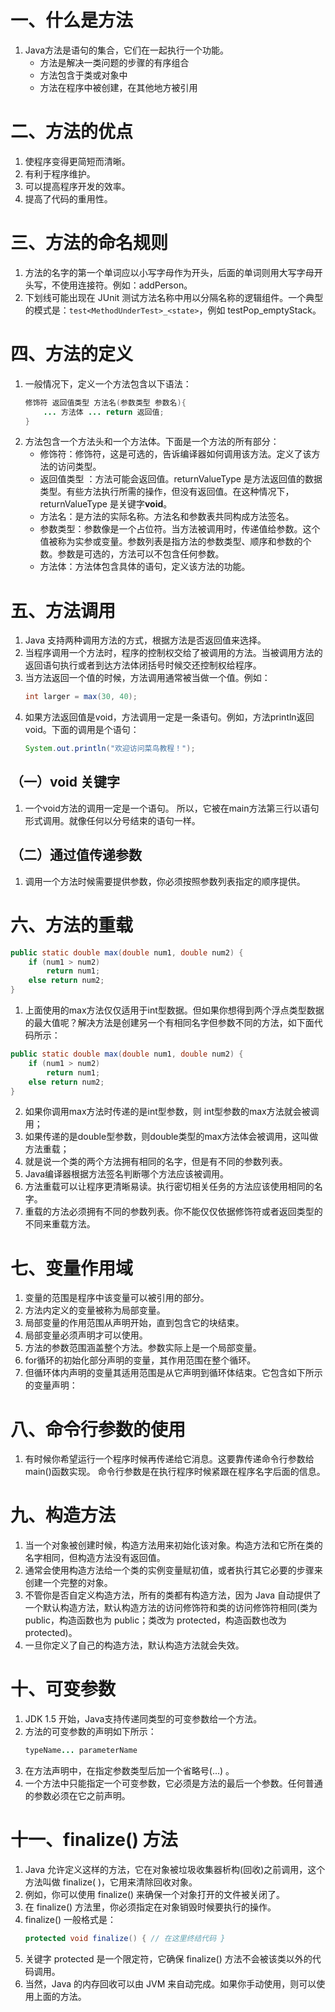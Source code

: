 # 一、什么是方法
1. Java方法是语句的集合，它们在一起执行一个功能。
	- 方法是解决一类问题的步骤的有序组合
	- 方法包含于类或对象中
	- 方法在程序中被创建，在其他地方被引用
# 二、方法的优点
1. 使程序变得更简短而清晰。
2. 有利于程序维护。
3. 可以提高程序开发的效率。
4. 提高了代码的重用性。
# 三、方法的命名规则
1. 方法的名字的第一个单词应以小写字母作为开头，后面的单词则用大写字母开头写，不使用连接符。例如：addPerson。
2. 下划线可能出现在 JUnit 测试方法名称中用以分隔名称的逻辑组件。一个典型的模式是：`test<MethodUnderTest>_<state>`，例如 testPop_emptyStack。
# 四、方法的定义
1. 一般情况下，定义一个方法包含以下语法：
	``` Java
	修饰符 返回值类型 方法名(参数类型 参数名){ 
		... 方法体 ... return 返回值; 
	}
	```
2. 方法包含一个方法头和一个方法体。下面是一个方法的所有部分：
	- 修饰符：修饰符，这是可选的，告诉编译器如何调用该方法。定义了该方法的访问类型。
	- 返回值类型 ：方法可能会返回值。returnValueType 是方法返回值的数据类型。有些方法执行所需的操作，但没有返回值。在这种情况下，returnValueType 是关键字**void**。
	- 方法名：是方法的实际名称。方法名和参数表共同构成方法签名。
	- 参数类型：参数像是一个占位符。当方法被调用时，传递值给参数。这个值被称为实参或变量。参数列表是指方法的参数类型、顺序和参数的个数。参数是可选的，方法可以不包含任何参数。
	- 方法体：方法体包含具体的语句，定义该方法的功能。
# 五、方法调用
1. Java 支持两种调用方法的方式，根据方法是否返回值来选择。
2. 当程序调用一个方法时，程序的控制权交给了被调用的方法。当被调用方法的返回语句执行或者到达方法体闭括号时候交还控制权给程序。
3. 当方法返回一个值的时候，方法调用通常被当做一个值。例如：
	``` Java
	int larger = max(30, 40);
	```
4. 如果方法返回值是void，方法调用一定是一条语句。例如，方法println返回void。下面的调用是个语句：
	``` Java
	System.out.println("欢迎访问菜鸟教程！");
	```
## （一）void 关键字
1. 一个void方法的调用一定是一个语句。 所以，它被在main方法第三行以语句形式调用。就像任何以分号结束的语句一样。
## （二）通过值传递参数
1. 调用一个方法时候需要提供参数，你必须按照参数列表指定的顺序提供。
# 六、方法的重载
``` Java
public static double max(double num1, double num2) { 
	if (num1 > num2) 
		return num1; 
	else return num2; 
}
```
1. 上面使用的max方法仅仅适用于int型数据。但如果你想得到两个浮点类型数据的最大值呢？解决方法是创建另一个有相同名字但参数不同的方法，如下面代码所示：
``` Java
public static double max(double num1, double num2) { 
	if (num1 > num2) 
		return num1; 
	else return num2; 
}
```
2. 如果你调用max方法时传递的是int型参数，则 int型参数的max方法就会被调用；
3. 如果传递的是double型参数，则double类型的max方法体会被调用，这叫做方法重载；
4. 就是说一个类的两个方法拥有相同的名字，但是有不同的参数列表。
5. Java编译器根据方法签名判断哪个方法应该被调用。
6. 方法重载可以让程序更清晰易读。执行密切相关任务的方法应该使用相同的名字。
7. 重载的方法必须拥有不同的参数列表。你不能仅仅依据修饰符或者返回类型的不同来重载方法。
# 七、变量作用域
1. 变量的范围是程序中该变量可以被引用的部分。
2. 方法内定义的变量被称为局部变量。
3. 局部变量的作用范围从声明开始，直到包含它的块结束。
4. 局部变量必须声明才可以使用。
5. 方法的参数范围涵盖整个方法。参数实际上是一个局部变量。
6. for循环的初始化部分声明的变量，其作用范围在整个循环。
7. 但循环体内声明的变量其适用范围是从它声明到循环体结束。它包含如下所示的变量声明：
# 八、命令行参数的使用
1. 有时候你希望运行一个程序时候再传递给它消息。这要靠传递命令行参数给main()函数实现。
命令行参数是在执行程序时候紧跟在程序名字后面的信息。
# 九、构造方法
1. 当一个对象被创建时候，构造方法用来初始化该对象。构造方法和它所在类的名字相同，但构造方法没有返回值。
2. 通常会使用构造方法给一个类的实例变量赋初值，或者执行其它必要的步骤来创建一个完整的对象。
3. 不管你是否自定义构造方法，所有的类都有构造方法，因为 Java 自动提供了一个默认构造方法，默认构造方法的访问修饰符和类的访问修饰符相同(类为 public，构造函数也为 public；类改为 protected，构造函数也改为 protected)。
4. 一旦你定义了自己的构造方法，默认构造方法就会失效。
# 十、可变参数
1. JDK 1.5 开始，Java支持传递同类型的可变参数给一个方法。
2. 方法的可变参数的声明如下所示：
	``` Java
	typeName... parameterName
	```
3. 在方法声明中，在指定参数类型后加一个省略号(...) 。
4. 一个方法中只能指定一个可变参数，它必须是方法的最后一个参数。任何普通的参数必须在它之前声明。
# 十一、finalize() 方法
1. Java 允许定义这样的方法，它在对象被垃圾收集器析构(回收)之前调用，这个方法叫做 finalize( )，它用来清除回收对象。
2. 例如，你可以使用 finalize() 来确保一个对象打开的文件被关闭了。
3. 在 finalize() 方法里，你必须指定在对象销毁时候要执行的操作。
4. finalize() 一般格式是：
	``` Java
	protected void finalize() { // 在这里终结代码 }
	```
5. 关键字 protected 是一个限定符，它确保 finalize() 方法不会被该类以外的代码调用。
6. 当然，Java 的内存回收可以由 JVM 来自动完成。如果你手动使用，则可以使用上面的方法。